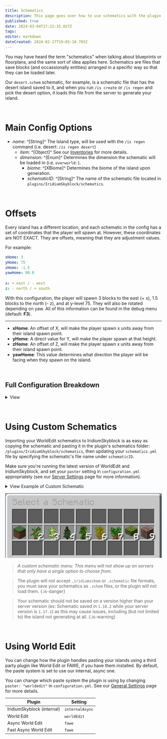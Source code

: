 ```yaml
---
title: Schematics
description: This page goes over how to use schematics with the plugin.
published: true
date: 2024-03-04T17:22:15.027Z
tags: 
editor: markdown
dateCreated: 2024-02-27T19:05:10.703Z
---
```


You may have heard the term "schematics" when talking about blueprints or floorplans, and the same sort of idea applies here. Schematics are files that save blocks (and occassionally entities) arranged in a specific way so that they can be loaded later.

Our `desert.schem` schematic, for example, is a schematic file that has the desert island saved to it, and when you run `/is create` or `/is regen` and pick the desert option, it loads this file from the server to generate your island.

<p> &nbsp </p>

# Main Config Options

- *name*: ^[String]^ The Island type, will be used with the `/is regen` command (i.e. desert: `/is regen desert`)
	- *item*: ^[Object]^ See our [Inventories](https://docs.iridiumdevelopment.net/en/Inventory) for more details.
	- *dimension*: ^[Enum]^ Determines the dimension the schematic will be loaded in (i.e. `overworld`: ).
		- *biome*: ^[XBiome]^ Determines the biome of the island upon generation.
		- *schematicID*: ^[String]^ The name of the schematic file located in `plugins/IridiumSkyblock/schematics`.

<p> &nbsp </p>

# Offsets

Every island has a different location, and each schematic in the config has a set of coordinates that the player will spawn at. However, these coordinates are NOT EXACT. They are offsets, meaning that they are adjustment values.

For example:
```yaml
xHome: 3
yHome: 75
zHome: -1.5
yawHome: 90.0

x: + east / - west
z: - north / + south
```

With this configuration, the player will spawn 3 blocks to the east (+ x), 1.5 blocks to the north (-   z), and at y-level 75. They will also be rotated depending on yaw. All of this information can be found in the debug menu (default: **F3**).

---

- **xHome**: An offset of X, will make the player spawn x units away from their island spawn point.
- **yHome**: A direct value for Y, will make the player spawn at that height.
- **zHome**: An offset of Z, will make the player spawn x units away from their island spawn point.
- **yawHome**: This value determines what direction the player will be facing when they spawn on the island.

<p> &nbsp </p>

## Full Configuration Breakdown

<details>
  <summary> View </summary>
  
```yaml
desert:
    item:
    regenCost:
      money: 1000.0
      bankItems: {}
    xHome: -0.5
    yHome: 89.0
    zHome: -0.5
    yawHome: 90.0
    overworld:
      biome: "DESERT"
      schematicID: "desert.schem"
      islandHeight: 90.0
      ignoreAirBlocks: true
```

- **Schematic**: ^[String]^ The name of the schematic according to the plugin.
	- *item*: ^[Object]^ The item category that determines how the permission shows up in `/is permissions`. For more information, please see our [Inventory & Menus](https://docs.iridiumdevelopment.net/en/Inventory) page.
  - *regenCost*: ^[Object]^ The cost of regenerating a player's island with this schematic.
  	- *money*: ^[double]^ Vault currency cost.
    - *bankItems*: ^[List<BankItem>]^ The list of BankItems and the cost associated with them.
  - ***x**Home*: ^[double]^ An offset of X, will make the player spawn x units away from their original spawn point (If the player originally spawns at 5 and the schematic has an offset of -1, they would then spawn at 4).
  - ***y**Home*: ^[double]^ A direct value for Y, will make the player spawn at that height.
  - ***z**Home*: ^[double]^ An offset of Z, will make the player spawn x units away from their original spawn point (If the player originally spawns at 6 and the schematic has an offset of 2, they would then spawn at 8).
  - ***yawHome***: ^[double]^ This value determines what direction the player will be facing when they spawn on the island.
  - *dimension*: ^[enum]^ Dimension-specific values that affect each individual schematic.
  	- *biome*: ^[XBiome]^ The biome specified for the island to be generated in.
    - *schematicID*: ^[String]^ The name of the file to be loaded in as the schematic (should end in ``.schem``).
    - *islandHeight*: ^[double]^ The height at which to spawn the schematic.
    - *ignoreAirBlocks*: ^[boolean]^ Whether to ignore air blocks that happen to be a part of a schematic when generating.
</details>

  <p> &nbsp </p>
  
# Using Custom Schematics

Importing your WorldEdit schematics to IridiumSkyblock is as easy as copying the schematic and pasting it in the plugin's schematics folder: ``/plugins/IridiumSkyblock/schematics``, then updating your ``schematics.yml`` file by specifying the schematic's file name under ``schematicID``.

Make sure you're running the latest version of WorldEdit and IridiumSkyblock, and set your ``paster`` setting in ``configuration.yml`` appropriately (see our [Server Settings]() page for more information).

<details>
  <summary> View Example of Custom Schematic </summary>

```yaml
---
schematics:
  myCustomSchematic: 
    item:
      material: "PLAYER_HEAD"
      amount: 1
      displayName: "&b&lCustom Island"
      headData: null
      headOwner: "Notch"
      headOwnerUUID: null
      model: null
      lore:
      - "&7My Custom Schematic."
      slot: 14
      regenCost:
      money: 100
      bankCost: {
        Crystals: 15
      }
    xHome: 0.5
    yHome: 96
    zHome: 0.5
    yawHome: 100
    overworld:
      biome: "PLAINS"
      schematicID: "customSchematic.schem"
      islandHeight: 90.0
      ignoreAirBlocks: true
    nether:
      biome: "NETHER_WASTES"
      schematicID: "customSchematic_nether.schem"
      islandHeight: 90.0
      ignoreAirBlocks: true
    end:
      biome: "THE_END"
      schematicID: "customSchematic_end.schem"
      islandHeight: 90.0
      ignoreAirBlocks: true
```
</details>
  
<center>

  ![schematics-menu-example.png](/schematics-menu-example.png)
  
</center>
  
> *A custom schematic menu. This menu will not show up on servers that only have a single option to choose from.*
  
> The plugin will not accept `.iridiumschem` or `.schematic` file formats, you must
save your schematics as `.schem` files, or the plugin will not load them.
> {.is-danger}

> Your schematic should not be saved on a version higher than your server version (ex: Schematic saved in `1.18.2` while your server version is `1.17.1`) as this may cause issues, including (but not limited to) the island not generating at all.
{.is-warning}
  
<p> &nbsp </p>
  
# Using World Edit
You can change how the plugin handles pasting your islands using a third party plugin like World Edit or FAWE, if you have them installed. By default, the paste system is set to use our internal, async one.
  
You can change which paste system the plugin is using by changing `paster: "worldedit"` in `configuration.yml`. See our [General Settings](https://docs.iridiumdevelopment.net/en/Server-Settings) page for more details.

|Plugin|Setting|
|------|-------|
|IridiumSkyblock (internal)|`internalAsync`|
|World Edit|`worldEdit`|
|Async World Edit|`fawe`|
|Fast Async World Edit|`fawe`|